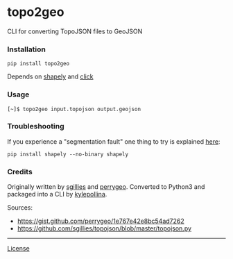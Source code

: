
# topo2geo

CLI for converting TopoJSON files to GeoJSON

### Installation

```
pip install topo2geo
```

Depends on [shapely](https://pypi.org/project/Shapely/) and [click](https://pypi.org/project/click/)

### Usage

```
[~]$ topo2geo input.topojson output.geojson
```

### Troubleshooting
If you experience a "segmentation fault" one thing to try is explained [here](https://pypi.org/project/Shapely/):
```
pip install shapely --no-binary shapely
```
### Credits
Originally written by [sgillies](https://github.com/sgillies) and [perrygeo](https://github.com/perrygeo). Converted to Python3 and packaged into a CLI by [kylepollina](https://github.com/kylepollina).

Sources:
* https://gist.github.com/perrygeo/1e767e42e8bc54ad7262
* https://github.com/sgillies/topojson/blob/master/topojson.py

-------

[License](https://github.com/topojson/topojson/blob/master/LICENSE.md)
